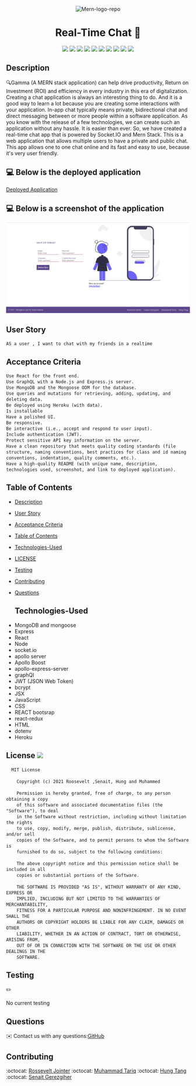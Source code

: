 <p align="center"> 
  <img src="https://i.ibb.co/T1B2pf5/Mern-logo-repo.png" alt="Mern-logo-repo">
</p>

<h1 align="center">Real-Time Chat 👋</h1>


<p align="center">
    <img src="https://img.shields.io/badge/license-MIT-Green" />
    <img src="https://img.shields.io/badge/javascript-yellow" />
    <img src="https://img.shields.io/badge/mongoDB-purple" />
    <img src="https://img.shields.io/badge/express-red" />
    <img src="https://img.shields.io/badge/react-green" />
    <img src="https://img.shields.io/badge/react-redux-pink" />
    <img src="https://img.shields.io/badge/styled-components-aqua" />
    <img src="https://img.shields.io/badge/node-gray" />
    <img src="https://img.shields.io/badge/graphQL-yellow" />
    <img src="https://img.shields.io/badge/apollo-blue" />
</p>
  

## Description

🔍Gamma (A MERN stack application) can help drive productivity, Return on Investment (ROI) and efficiency in every industry in this era of digitalization. Creating a chat application is always an interesting thing to do. And it is a good way to learn a lot because you are creating some interactions with your application. In-app chat typically means private, bidirectional chat and direct messaging between or more people within a software application. As you know with the release of a few technologies, we can create such an application without any hassle. It is easier than ever. So, we have created a real-time chat app that is powered by Socket.IO and Mern Stack. This is a web application that allows multiple users to have a private and public chat. This app allows one to one chat online and its fast and easy to use, because it's very user friendly. 


## 💻 Below is the deployed application

[Deployed Application](https://gammaucb.herokuapp.com/)
  
## 💻 Below is a screenshot of the application

<p align="center">
    <img src="./gamma.png" />  
</p>
 
 ## User Story

```
AS a user , I want to chat with my friends in a realtime  
```

## Acceptance Criteria

```
Use React for the front end.
Use GraphQL with a Node.js and Express.js server.
Use MongoDB and the Mongoose ODM for the database.
Use queries and mutations for retrieving, adding, updating, and deleting data.
Be deployed using Heroku (with data).
Is installable
Have a polished UI.
Be responsive.
Be interactive (i.e., accept and respond to user input).
Include authentication (JWT).
Protect sensitive API key information on the server.
Have a clean repository that meets quality coding standards (file structure, naming conventions, best practices for class and id naming conventions, indentation, quality comments, etc.).
Have a high-quality README (with unique name, description, technologies used, screenshot, and link to deployed application).
```
## Table of Contents
- [Description](#Description)
- [User Story](#User-story)
- [Acceptance Criteria](#Acceptance-criteria)
- [Table of Contents](#Table-of-contents)
- [Technologies-Used](#Technologies-Used)
- [LICENSE](#License)
- [Testing](#Testing)
- [Contributing](#Contributing)
- [Questions](#Questions)


  ## Technologies-Used

* MongoDB and mongoose
* Express
* React 
* Node
* socket.io
* apollo server
* Apollo Boost
* apollo-express-server
* graphQl
* JWT (JSON Web Token)
* bcrypt
* JSX
* JavaScript
* CSS
* REACT bootsrap
* react-redux
* HTML
* dotenv
* Heroku

## License ![](https://img.shields.io/badge/license-MIT-Green)

      MIT License 

        Copyright (c) 2021 Roosevelt ,Senait, Hung and Muhammed

        Permission is hereby granted, free of charge, to any person obtaining a copy
        of this software and associated documentation files (the "Software"), to deal
        in the Software without restriction, including without limitation the rights
        to use, copy, modify, merge, publish, distribute, sublicense, and/or sell
        copies of the Software, and to permit persons to whom the Software is
        furnished to do so, subject to the following conditions:

        The above copyright notice and this permission notice shall be included in all
        copies or substantial portions of the Software.

        THE SOFTWARE IS PROVIDED "AS IS", WITHOUT WARRANTY OF ANY KIND, EXPRESS OR
        IMPLIED, INCLUDING BUT NOT LIMITED TO THE WARRANTIES OF MERCHANTABILITY,
        FITNESS FOR A PARTICULAR PURPOSE AND NONINFRINGEMENT. IN NO EVENT SHALL THE
        AUTHORS OR COPYRIGHT HOLDERS BE LIABLE FOR ANY CLAIM, DAMAGES OR OTHER
        LIABILITY, WHETHER IN AN ACTION OF CONTRACT, TORT OR OTHERWISE, ARISING FROM,
        OUT OF OR IN CONNECTION WITH THE SOFTWARE OR THE USE OR OTHER DEALINGS IN THE
        SOFTWARE. 

## Testing
✏️

No current testing

## Questions
✉️ Contact us with any questions:[GitHub](https://github.com/rjointer2/Gamma)<br />

## Contributing
:octocat: [Rossevelt Jointer](https://github.com/rjointer2)
:octocat: [Muhammad Tariq](https://github.com/mmtariqk)
:octocat: [Hung Tang](https://github.com/htang2021)
:octocat: [Senait Gerezgiher](https://github.com/senait77)


